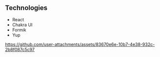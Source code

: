 ## Technologies
 - React
 - Chakra UI
 - Formik
 - Yup

https://github.com/user-attachments/assets/83670e6e-10b7-4e38-932c-2b8f087c5c97


